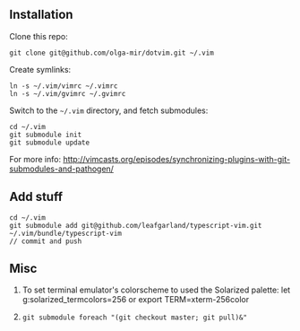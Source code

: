 ## Installation

Clone this repo:

    git clone git@github.com/olga-mir/dotvim.git ~/.vim

Create symlinks:

    ln -s ~/.vim/vimrc ~/.vimrc
    ln -s ~/.vim/gvimrc ~/.gvimrc

Switch to the `~/.vim` directory, and fetch submodules:

    cd ~/.vim
    git submodule init
    git submodule update

For more info:
http://vimcasts.org/episodes/synchronizing-plugins-with-git-submodules-and-pathogen/


## Add stuff

    cd ~/.vim
    git submodule add git@github.com/leafgarland/typescript-vim.git ~/.vim/bundle/typescript-vim
    // commit and push


## Misc
1. To set terminal emulator's colorscheme to used the Solarized palette:
let g:solarized_termcolors=256
or
export TERM=xterm-256color

2. `git submodule foreach "(git checkout master; git pull)&"`
